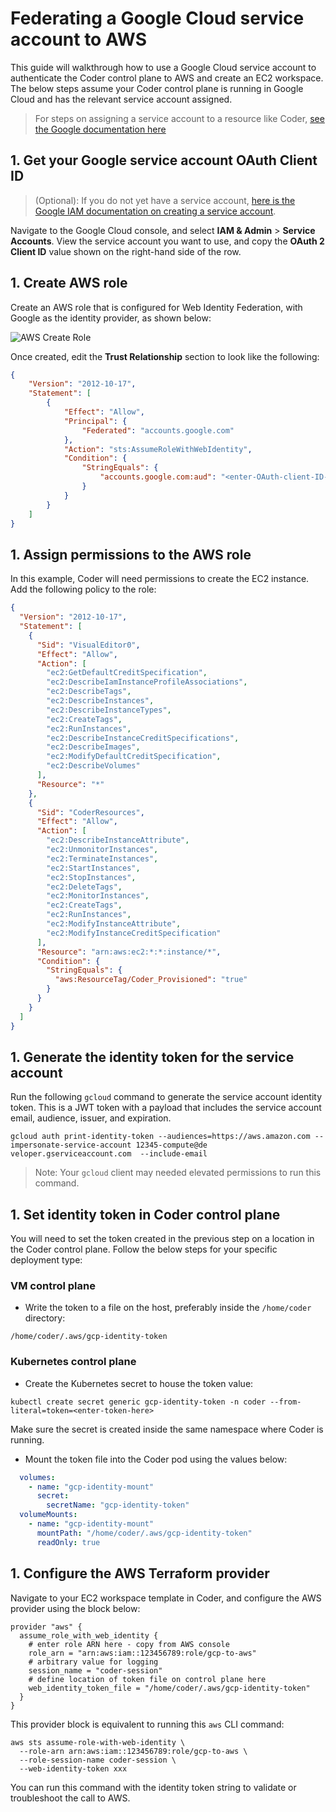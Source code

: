 # Federating a Google Cloud service account to AWS

This guide will walkthrough how to use a Google Cloud service account to authenticate
the Coder control plane to AWS and create an EC2 workspace. The below steps assume
your Coder control plane is running in Google Cloud and has the relevant service
account assigned.

> For steps on assigning a service account to a resource like Coder, [see the Google documentation here](https://cloud.google.com/iam/docs/attach-service-accounts#attaching-new-resource)

## 1. Get your Google service account OAuth Client ID

> (Optional): If you do not yet have a service account, [here is the Google IAM documentation on creating a service account](https://cloud.google.com/iam/docs/service-accounts-create).

Navigate to the Google Cloud console, and select **IAM & Admin** > **Service Accounts**.
View the service account you want to use, and copy the **OAuth 2 Client ID** value
shown on the right-hand side of the row.

## 1. Create AWS role

Create an AWS role that is configured for Web Identity Federation, with Google as
the identity provider, as shown below:

![AWS Create Role](../images/guides/aws-create-role.png)

Once created, edit the **Trust Relationship** section to look like the following:

```json
{
    "Version": "2012-10-17",
    "Statement": [
        {
            "Effect": "Allow",
            "Principal": {
                "Federated": "accounts.google.com"
            },
            "Action": "sts:AssumeRoleWithWebIdentity",
            "Condition": {
                "StringEquals": {
                    "accounts.google.com:aud": "<enter-OAuth-client-ID-here"
                }
            }
        }
    ]
}
```

## 1. Assign permissions to the AWS role

In this example, Coder will need permissions to create the EC2 instance. Add the
following policy to the role:

```json
{
  "Version": "2012-10-17",
  "Statement": [
    {
      "Sid": "VisualEditor0",
      "Effect": "Allow",
      "Action": [
        "ec2:GetDefaultCreditSpecification",
        "ec2:DescribeIamInstanceProfileAssociations",
        "ec2:DescribeTags",
        "ec2:DescribeInstances",
        "ec2:DescribeInstanceTypes",
        "ec2:CreateTags",
        "ec2:RunInstances",
        "ec2:DescribeInstanceCreditSpecifications",
        "ec2:DescribeImages",
        "ec2:ModifyDefaultCreditSpecification",
        "ec2:DescribeVolumes"
      ],
      "Resource": "*"
    },
    {
      "Sid": "CoderResources",
      "Effect": "Allow",
      "Action": [
        "ec2:DescribeInstanceAttribute",
        "ec2:UnmonitorInstances",
        "ec2:TerminateInstances",
        "ec2:StartInstances",
        "ec2:StopInstances",
        "ec2:DeleteTags",
        "ec2:MonitorInstances",
        "ec2:CreateTags",
        "ec2:RunInstances",
        "ec2:ModifyInstanceAttribute",
        "ec2:ModifyInstanceCreditSpecification"
      ],
      "Resource": "arn:aws:ec2:*:*:instance/*",
      "Condition": {
        "StringEquals": {
          "aws:ResourceTag/Coder_Provisioned": "true"
        }
      }
    }
  ]
}
```

## 1. Generate the identity token for the service account

Run the following `gcloud` command to generate the service account identity token.
This is a JWT token with a payload that includes the service account email, audience,
issuer, and expiration.

```console
gcloud auth print-identity-token --audiences=https://aws.amazon.com --impersonate-service-account 12345-compute@de
veloper.gserviceaccount.com  --include-email
```

> Note: Your `gcloud` client may needed elevated permissions to run this command.

## 1. Set identity token in Coder control plane

You will need to set the token created in the previous step on a location in the
Coder control plane. Follow the below steps for your specific deployment type:

### VM control plane

- Write the token to a file on the host, preferably inside the `/home/coder` directory:

```console
/home/coder/.aws/gcp-identity-token
```

### Kubernetes control plane

- Create the Kubernetes secret to house the token value:

```console
kubectl create secret generic gcp-identity-token -n coder --from-literal=token=<enter-token-here>
```

Make sure the secret is created inside the same namespace where Coder is running.

- Mount the token file into the Coder pod using the values below:

```yaml
  volumes:
    - name: "gcp-identity-mount"
      secret:
        secretName: "gcp-identity-token"
  volumeMounts:
    - name: "gcp-identity-mount"
      mountPath: "/home/coder/.aws/gcp-identity-token"
      readOnly: true
```

## 1. Configure the AWS Terraform provider

Navigate to your EC2 workspace template in Coder, and configure the AWS provider
using the block below:

```hcl
provider "aws" {
  assume_role_with_web_identity {
    # enter role ARN here - copy from AWS console
    role_arn = "arn:aws:iam::123456789:role/gcp-to-aws"
    # arbitrary value for logging
    session_name = "coder-session"
    # define location of token file on control plane here
    web_identity_token_file = "/home/coder/.aws/gcp-identity-token"
  }
}
```

This provider block is equivalent to running this `aws` CLI command:

```console
aws sts assume-role-with-web-identity \
  --role-arn arn:aws:iam::123456789:role/gcp-to-aws \
  --role-session-name coder-session \
  --web-identity-token xxx
```

You can run this command with the identity token string to validate or troubleshoot
the call to AWS.
